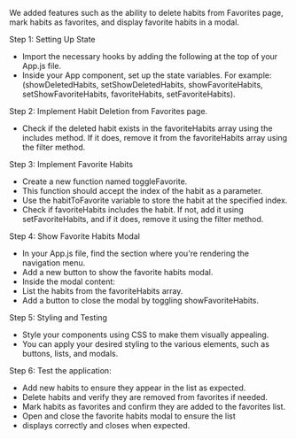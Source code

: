 We added features such as the ability to delete habits from
Favorites page, mark habits as favorites, and display
favorite habits in a modal.

Step 1: Setting Up State

- Import the necessary hooks by adding the following at the
top of your App.js file.
- Inside your App component, set up the state variables. 
For example: (showDeletedHabits, setShowDeletedHabits, 
showFavoriteHabits, setShowFavoriteHabits,
favoriteHabits, setFavoriteHabits).

Step 2: Implement Habit Deletion from Favorites page.

- Check if the deleted habit exists in the favoriteHabits array 
using the includes method. If it does, remove it from the
favoriteHabits array using the filter method.

Step 3: Implement Favorite Habits

- Create a new function named toggleFavorite.
- This function should accept the index of the habit as a parameter.
- Use the habitToFavorite variable to store the habit at
the specified index.
- Check if favoriteHabits includes the habit. If not, add it using
setFavoriteHabits, and if it does, remove it using the filter method.

Step 4: Show Favorite Habits Modal

- In your App.js file, find the section where you're rendering
the navigation menu.
- Add a new button to show the favorite habits modal.
- Inside the modal content:
- List the habits from the favoriteHabits array.
- Add a button to close the modal by toggling showFavoriteHabits.

Step 5: Styling and Testing

- Style your components using CSS to make them visually appealing.
- You can apply your desired styling to the various elements,
such as buttons, lists, and modals.

Step 6: Test the application:

- Add new habits to ensure they appear in the list as expected.
- Delete habits and verify they are removed from favorites if needed.
- Mark habits as favorites and confirm they are added to the favorites list.
- Open and close the favorite habits modal to ensure the list
- displays correctly and closes when expected.

